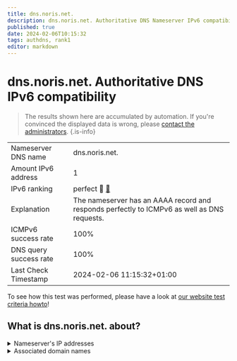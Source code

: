```yaml
---
title: dns.noris.net.
description: dns.noris.net. Authoritative DNS Nameserver IPv6 compatibility
published: true
date: 2024-02-06T10:15:32
tags: authdns, rank1
editor: markdown
---
```


# dns.noris.net. Authoritative DNS IPv6 compatibility

> The results shown here are accumulated by automation. If you're convinced the displayed data is wrong, please [contact the administrators](/howto/chat). 
{.is-info}




|   |   |
| - | - |
| Nameserver DNS name | dns.noris.net.
| Amount IPv6 address | 1
| IPv6 ranking | perfect :1st_place_medal: [🔗](/howto/ranking) |
| Explanation | The nameserver has an AAAA record and responds perfectly to ICMPv6 as well as DNS requests. |
| ICMPv6 success rate | 100%|
| DNS query success rate | 100% |
| Last Check Timestamp | 2024-02-06 11:15:32+01:00 |

To see how this test was performed, please have a look at [our website test criteria howto](/howto/testcriteria/authdns)!


## What is dns.noris.net. about?




<details>
<summary>Nameserver's IP addresses</summary>

2001:780:53d1::53

</details>



<details>
<summary>Associated domain names</summary>

www.noris.de

</details>
